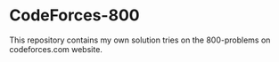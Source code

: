 # CodeForces-800
This repository contains my own solution tries on the 800-problems on codeforces.com website.
